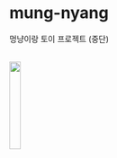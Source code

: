# mung-nyang
멍냥이랑 토이 프로젝트 (중단)

<br>

<img width="20%" src="https://user-images.githubusercontent.com/57322002/133888650-d25a66b8-c332-4c5a-bd78-c0a87fcf4696.gif"/>
